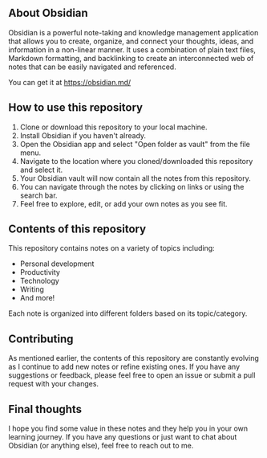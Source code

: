 ## About Obsidian

Obsidian is a powerful note-taking and knowledge management application that allows you to create, organize, and connect your thoughts, ideas, and information in a non-linear manner. It uses a combination of plain text files, Markdown formatting, and backlinking to create an interconnected web of notes that can be easily navigated and referenced.

You can get it at https://obsidian.md/

## How to use this repository

1. Clone or download this repository to your local machine.
2. Install Obsidian if you haven't already.
3. Open the Obsidian app and select "Open folder as vault" from the file menu.
4. Navigate to the location where you cloned/downloaded this repository and select it.
5. Your Obsidian vault will now contain all the notes from this repository.
6. You can navigate through the notes by clicking on links or using the search bar.
7. Feel free to explore, edit, or add your own notes as you see fit.

## Contents of this repository

This repository contains notes on a variety of topics including:

- Personal development
- Productivity
- Technology
- Writing
- And more!

Each note is organized into different folders based on its topic/category.

## Contributing

As mentioned earlier, the contents of this repository are constantly evolving as I continue to add new notes or refine existing ones. If you have any suggestions or feedback, please feel free to open an issue or submit a pull request with your changes.

## Final thoughts

I hope you find some value in these notes and they help you in your own learning journey. If you have any questions or just want to chat about Obsidian (or anything else), feel free to reach out to me.
